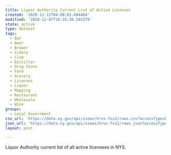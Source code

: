 ```yaml
---
title: Liquor Authority Current List of Active Licenses
created: '2020-11-12T04:00:01.684464'
modified: '2020-12-07T16:35:38.545379'
state: active
type: dataset
tags:
  - Bar
  - Beer
  - Brewer
  - Cidery
  - Club
  - Distiller
  - Drug Store
  - Farm
  - Grocery
  - Licenses
  - Liquor
  - Mapping
  - Restaurant
  - Wholesale
  - Wine
groups:
  - Local Government
csv_url: 'https://data.ny.gov/api/views/hrvs-fxs2/rows.csv?accessType=DOWNLOAD'
json_url: 'https://data.ny.gov/api/views/hrvs-fxs2/rows.json?accessType=DOWNLOAD'
layout: post

---
```

Liquor Authority current list of all active licensees in NYS.
